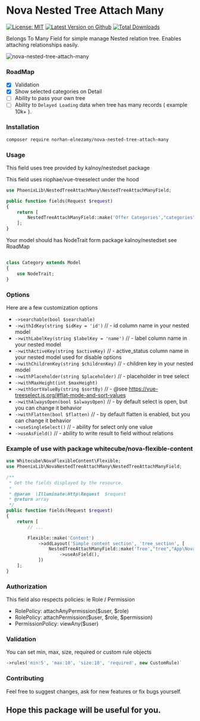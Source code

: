 # Nova Nested Tree Attach Many

[![License: MIT](https://img.shields.io/badge/License-MIT-yellow.svg)](https://opensource.org/licenses/MIT)
[![Latest Version on Github](https://img.shields.io/github/release/phoenix-lib/nova-nested-tree-attach-many.svg?style=flat-square)](https://packagist.org/packages/phoenix-lib/nova-nested-tree-attach-many)
[![Total Downloads](https://img.shields.io/packagist/dt/phoenix-lib/nova-nested-tree-attach-many.svg?style=flat-square)](https://packagist.org/packages/phoenix-lib/nova-nested-tree-attach-many)

Belongs To Many Field for simple manage Nested relation tree. Enables attaching relationships easily.

![nova-nested-tree-attach-many](https://user-images.githubusercontent.com/74270064/98738291-8a872780-23b8-11eb-8c76-a8605abe69f8.gif)

### RoadMap

- [x] Validation
- [x] Show selected categories on Detail
- [ ] Ability to pass your own tree
- [ ] Ability to `Delayed Loading` data when tree has many records ( example 10k+ ).

### Installation

```bash
composer require norhan-elnezamy/nova-nested-tree-attach-many
```

### Usage

This field uses tree provided by kalnoy/nestedset package

This field uses riophae/vue-treeselect under the hood

```php
use PhoenixLib\NestedTreeAttachMany\NestedTreeAttachManyField;
```
```php
public function fields(Request $request)
{
    return [
        NestedTreeAttachManyField::make('Offer Categories',"categories","App\Nova\Category"),
    ];
}
```

Your model should has NodeTrait form package kalnoy/nestedset see RoadMap

```php

class Category extends Model
{
    use NodeTrait;
}
```

### Options

Here are a few customization options

- `->searchable(bool $searchable)`
- `->withIdKey(string $idKey = 'id')` // - id column name in your nested model
- `->withLabelKey(string $labelKey = 'name')` // - label column name in your nested model
- `->withActiveKey(string $activeKey)` // - active_status column name in your nested model used for disable options
- `->withChildrenKey(string $childrenKey)` // - children key in your nested model
- `->withPlaceholder(string $placeholder)` // - placeholder in tree select
- `->withMaxHeight(int $maxHeight)`
- `->withSortValueBy(string $sortBy)` // - @see https://vue-treeselect.js.org/#flat-mode-and-sort-values
- `->withAlwaysOpen(bool $alwaysOpen)` // - by default select is open, but you can change it behavior
- `->withFlatten(bool $flatten)` // - by default flatten is enabled, but you can change it behavior
- `->useSingleSelect()` // - ability for select only one value
- `->useAsField()` // - ability to write result to field without relations

### Example of use with package whitecube/nova-flexible-content

```php
use Whitecube\NovaFlexibleContent\Flexible;
use PhoenixLib\NovaNestedTreeAttachMany\NestedTreeAttachManyField;

/**
 * Get the fields displayed by the resource.
 *
 * @param  \Illuminate\Http\Request  $request
 * @return array
 */
public function fields(Request $request)
{
    return [
        // ...

        Flexible::make('Content')
            ->addLayout('Simple content section', 'tree_section', [
                NestedTreeAttachManyField::make('Tree',"tree","App\Nova\Category")
                    ->useAsField(),   
            ])
    ];
}    
```


### Authorization
This field also respects policies: ie Role / Permission
- RolePolicy: attachAnyPermission($user, $role)
- RolePolicy: attachPermission($user, $role, $permission)
- PermissionPolicy: viewAny($user)

### Validation
You can set min, max, size, required or custom rule objects

```php
->rules('min:5', 'max:10', 'size:10', 'required', new CustomRule)`
```

### Contributing
Feel free to suggest changes, ask for new features or fix bugs yourself.

Hope this package will be useful for you.
---

